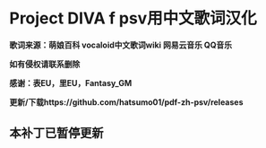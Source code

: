 # Project DIVA f psv用中文歌词汉化

**歌词来源：萌娘百科 vocaloid中文歌词wiki 网易云音乐 QQ音乐**

**如有侵权请联系删除**

**感谢：表EU，里EU，Fantasy_GM**

**更新/下载https://github.com/hatsumo01/pdf-zh-psv/releases**

## 本补丁已暂停更新
